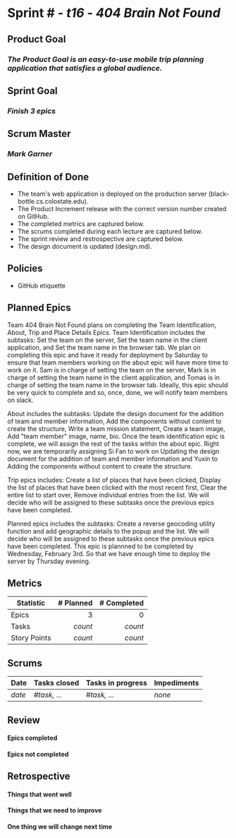 # Sprint # - *t16* - *404 Brain Not Found*

## Product Goal
### *The Product Goal is an easy-to-use mobile trip planning application that satisfies a global audience.*

## Sprint Goal
### *Finish 3 epics*

## Scrum Master
### *Mark Garner*

## Definition of Done

* The team's web application is deployed on the production server (black-bottle.cs.colostate.edu).
* The Product Increment release with the correct version number created on GitHub.
* The completed metrics are captured below.
* The scrums completed during each lecture are captured below.
* The sprint review and restrospective are captured below.
* The design document is updated (design.md).


## Policies

* GitHub etiquette


## Planned Epics

Team 404 Brain Not Found plans on completing the Team Identification, About, Trip and Place Details Epics.
Team Identification includes the subtasks: Set the team on the server, Set the team name in the client application, and Set the team name in the browser tab.
We plan on completing this epic and have it ready for deployment by Saturday to ensure that team members working on the about epic will have more time to work on it. Sam is in charge of setting the team on the server, Mark is in charge of setting the team name in the client application, and Tomas is in charge of setting the team name in the browser tab. Ideally, this epic should be very quick to complete and so, once, done, we will notify team members on slack.

About includes the subtasks: Update the design document for the addition of team and member information, Add the components without content to create the structure, Write a team mission statement, Create a team image, Add "team member" image, name, bio. Once the team identification epic is complete, we will assign the rest of the tasks within the about epic. Right now, we are temporarily assigning Si Fan to work on Updating the design document for the addition of team and member information and Yuxin to Adding the components without content to create the structure.

Trip epics includes: Create a list of places that have been clicked, Display the list of places that have been clicked with the most recent first, Clear the entire list to start over, Remove individual entries from the list. We will decide who will be assigned to these subtasks once the previous epics have been completed.

Planned epics includes the subtasks: Create a reverse geocoding utility function and add geographic details to the popup and the list. We will decide who will be assigned to these subtasks once the previous epics have been completed. This epic is plannned to be completed by Wednesday, February 3rd. So that we have enough time to deploy the server by Thursday evening.



## Metrics

| Statistic | # Planned | # Completed |
| --- | ---: | ---: |
| Epics | 3 | 0 |
| Tasks |  *count*   | *count* | 
| Story Points |  *count*  | *count* | 


## Scrums

| Date | Tasks closed  | Tasks in progress | Impediments |
| :--- | :--- | :--- | :--- |
| *date* | *#task, ...* | *#task, ...* | *none* | 


## Review

#### Epics completed  

#### Epics not completed 


## Retrospective

#### Things that went well

#### Things that we need to improve

#### One thing we will change next time
